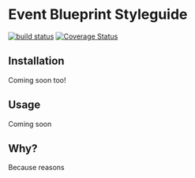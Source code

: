 # Event Blueprint Styleguide
[![build status][travis-image]][travis-url]
[![Coverage Status][coveralls-image]][coveralls-url]



## Installation
Coming soon too!

## Usage
Coming soon

## Why?
Because reasons

[travis-image]: https://img.shields.io/travis/MadsMadsDk/event-blueprint.svg?style=flat-square
[travis-url]: https://travis-ci.org/MadsMadsDk/event-blueprint
[coveralls-image]: https://coveralls.io/repos/MadsMadsDk/event-blueprint/badge.svg
[coveralls-url]: https://coveralls.io/r/MadsMadsDk/event-blueprint
